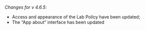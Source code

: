 _Changes for v 4.6.5_:
- Access and appearance of the Lab Policy have been updated;
- The “App about” interface has been updated
